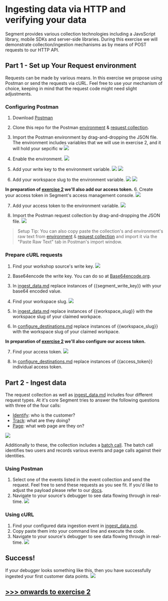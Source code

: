 # Ingesting data via HTTP and verifying your data
Segment provides various collection technologies including a JavsScript library, mobile SDKs and server-side libraries. During this exercise we will demonstrate collection/ingestion mechanisms as by means of POST requests to our HTTP API.

## Part 1 - Set up Your Request environment
Requests can be made by various means. In this exercise we propose using Postman or send the requests via cURL. Feel free to use your mechanism of choice, keeping in mind that the request code might need slight adjustments.

### Configuring Postman
1. Download [Postman](https://www.getpostman.com/downloads/) 
2. Clone this repo for the Postman [environment](postman_info/postman_environment.json) & [request collection](postman_info/postman_collection.json).

3. Import the Postman environment by drag-and-dropping the JSON file. The environment includes variables that we will use in exercise 2, and it will hold your sepcific w
![](misc/img/import_postman.png) 

4. Enable the environment.
![](misc/img/select_env.png) 

4. Add your write key to the environment variable.
![](misc/img/write_key.png)
![](misc/img/write_key_postman.png)

5. Add your workspace slug to the environment variable.
![](misc/img/workspace_slug.png)
![](misc/img/workspace_slug_postman.png)

__In preparation of [exercise 2](exercise2.md/) we'll also add our access token.__
6. Create your access token in Segment's access management console.
![](misc/img/access_token.png)

7. Add your access token to the environment variable.
![](misc/img/access_token_postman.png)

6. Import the Postman request collection by drag-and-dropping the JSON file.
![](misc/img/import_postman.png)



> Setup Tip: You can also copy paste the collection's and environment's raw text from [environment](postman_info/postman_environment.json) & [request collection](postman_info/postman_collection.json) and import it via the "Paste Raw Text" tab in Postman's import window.



### Prepare cURL requests
1. Find your workshop source's write key.
![](misc/img/write_key.png)

2. Base64encode the write key. You can do so at [Base64encode.org](https://www.base64encode.org/).

3. In [ingest_data.md](curl_info/ingest_data.md) replace instances of {{segment_write_key}} with your base64 encoded value.

4. Find your workspace slug.
![](misc/img/workspace_slug.png)

5. In [ingest_data.md](curl_info/ingest_data.md) replace instances of {{workspace_slug}} with the workspace slug of your claimed workpace.

6. In [configure_destinations.md](curl_info/configure_destinations.md) replace instances of {{workspace_slug}} with the workspace slug of your claimed workpace.

__In preparation of [exercise 2](exercise2.md/) we'll also configure our access token.__

7. Find your access token.
![](misc/img/access_token.png)

8. In [configure_destinations.md](curl_info/configure_destinations.md) replace instances of {{access_token}} individual access token.


## Part 2 - Ingest data

The request collection as well as [ingest_data.md](curl_info/ingest_data.md) includes four different request types. At it's core Segment tries to answer the following questions with three of the four calls:

- [Identify](https://segment.com/docs/connections/spec/identify/): who is the customer?
- [Track](https://segment.com/docs/connections/spec/track/): what are they doing?
- [Page](https://segment.com/docs/connections/spec/page/): what web page are they on?

![](misc/img/tracking_api.png)

Additionally to these, the collection includes a [batch call](https://segment.com/docs/connections/sources/catalog/libraries/server/http-api/#batch). The batch call identifies two users and records various events and page calls against their identities.


### Using Postman
1. Select one of the events listed in the event collection and send the request. Feel free to send these requests as you see fit. If you'd like to adjust the payload please refer to our [docs](https://segment.com/docs/connections/sources/catalog/libraries/server/http-api/).
2. Navigate to your source's debugger to see data flowing through in real-time.
![](misc/img/debugger.png)

### Using cURL
1. Find your configured data ingestion event in [ingest_data.md](curl_info/ingest_data.md).
2. Copy paste them into your command line and execute the code.
3. Navigate to your source's debugger to see data flowing through in real-time.
![](misc/img/debugger.png)

## Success!
If your debugger looks something like this, then you have successfully ingested your first customer data points.
![](misc/img/debugger_success.png)

## [>>> onwards to exercise 2](exercise2.md/)